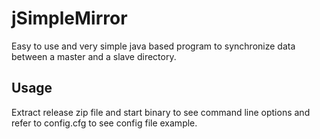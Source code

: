 jSimpleMirror
=============
Easy to use and very simple java based program to synchronize data between a master and a slave directory.

Usage
-----
Extract release zip file and start binary to see command line options and refer to config.cfg to see config file example.
